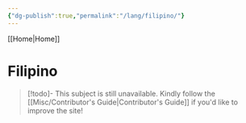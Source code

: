 ```yaml
---
{"dg-publish":true,"permalink":"/lang/filipino/"}
---
```



[[Home\|Home]]

# Filipino

>[!todo]- This subject is still unavailable. Kindly follow the [[Misc/Contributor's Guide\|Contributor's Guide]] if you'd like to improve the site!